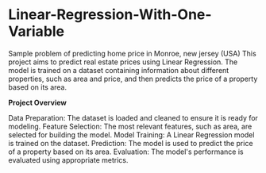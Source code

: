 # Linear-Regression-With-One-Variable
Sample problem of predicting home price in Monroe, new jersey (USA)
This project aims to predict real estate prices using Linear Regression. The model is trained on a dataset containing information about different properties, such as area and price, and then predicts the price of a property based on its area.

**Project Overview**

Data Preparation: The dataset is loaded and cleaned to ensure it is ready for modeling.
Feature Selection: The most relevant features, such as area, are selected for building the model.
Model Training: A Linear Regression model is trained on the dataset.
Prediction: The model is used to predict the price of a property based on its area.
Evaluation: The model's performance is evaluated using appropriate metrics.
